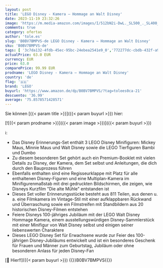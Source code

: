 ```yaml
---
layout: post
title: 'LEGO Disney - Kamera – Hommage an Walt Disney'
date: 2023-11-19 23:32:26
image: 'https://m.media-amazon.com/images/I/512bN2i-DwL._SL500_._SL400_.jpg'
comments: true
category: ofertas
author: 'tole.es'
slug: 'B0BV7BMPVS-de LEGO Disney - Kamera – Hommage an Walt Disney'
sku: 'B0BV7BMPVS-de'
tags: [ '3c7da132-4fdb-45ec-95bc-24ebea2541e9_0','772277dc-cbdb-432f-a915-25a321e9ed8c_0','772277dc-cbdb-432f-a915-25a321e9ed8c_3901','772277dc-cbdb-432f-a915-25a321e9ed8c_4401','Arborist Merchandising Root','Bauspielzeug & Konstruktionsspielzeug','Bauspielzeugsets','Bereit für den Schulanfang','Best Selling','Custom Stores','Frühkindliche Betreuung','LEGO','Lernaktivitäten und MINT','Selektion1','Self Service','Special Features Stores','Spiele, Spielzeug und Sammlerstücke für große Kinder','Spielzeug','Stores','Xmas23 Most wanted Toys','e26659c6-d1cd-45cb-800b-2f9b432b8572_0','e26659c6-d1cd-45cb-800b-2f9b432b8572_5901','lego','​Bücher','🇩🇪', ]
actualPrice: 63.0 EUR
currency: EUR
price: 63.0
comparePrice: 99.99 EUR
prodname: 'LEGO Disney - Kamera – Hommage an Walt Disney'
country: 'de'
flag: '🇩🇪'
brand: 'LEGO'
buyurl: 'https://www.amazon.de/dp/B0BV7BMPVS/?tag=tolees0ca-21'
descuento: '36.99'
average: '75.8578571428571'
---
```


Sie können [{{< param title >}}]({{< param buyurl >}}) hier:

[![{{< param prodname >}}]({{< param image >}})]({{< param buyurl >}})

ℹ️:

- Das Disney Erinnerungs-Set enthält 3 LEGO Disney Minifiguren: Mickey Maus, Minnie Maus und Walt Disney sowie die LEGO Tierfiguren Bambi und Dumbo
- Zu diesem besonderen Set gehört auch ein Premium-Booklet mit vielen Details zu Disney, der Kamera, dem Set selbst und Anleitungen, die dich durch den Bauprozess führen
- Ebenfalls enthalten sind eine Regisseurklappe mit Platz für alle enthaltenen Disney-Figuren und eine Multiplan-Kamera im Minifigurenmaßstab mit drei gedruckten Bildschirmen, die zeigen, wie Disneys Kurzfilm "Die alte Mühle" entstanden ist
- Dieses Set voller Erinnerungsstücke besteht aus 811 Teilen, aus denen u. a. eine Filmkamera im Vintage-Stil mit einer aufklappbaren Rückwand und Überraschung sowie ein Filmstreifen mit Standbildern aus 20 historischen Disney-Filmen entstehen
- Feiere Disneys 100-jähriges Jubiläum mit der LEGO Walt Disney Hommage Kamera, einem ausstellungswürdigen Disney-Sammlerstück mit einer Minifigur von Walt Disney selbst und einigen seiner liebenswerten Charaktere
- Dieses LEGO Disney Set für Erwachsene wurde zur Feier des 100-jährigen Disney-Jubiläums entwickelt und ist ein besonderes Geschenk für Frauen und Männer zum Geburtstag, Jubiläum oder ohne besonderen Anlass für jeden Disney-Fan

[🛒 Hier!!]({{< param buyurl >}})
{{<world>}}B0BV7BMPVS{{</world>}}
